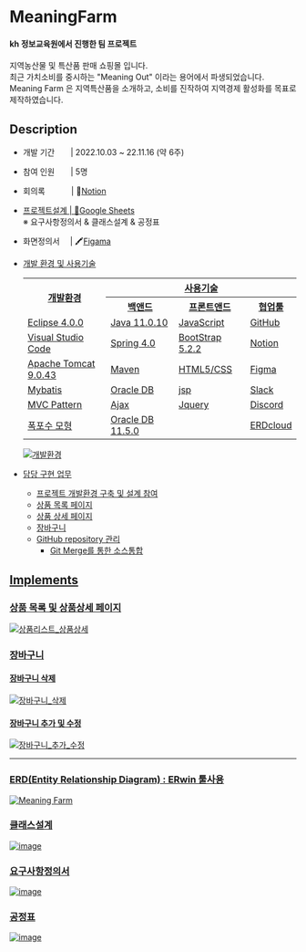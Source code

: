 # MeaningFarm

#### kh 정보교육원에서 진행한 팀 프로젝트
<p>
지역농산물 및 특산품 판매 쇼핑몰 입니다.<br />
최근 가치소비를 중시하는 "Meaning Out" 이라는 용어에서 파생되었습니다.<br />
Meaning Farm 은 지역특산품을 소개하고, 소비를 진작하여 지역경제 활성화를 목표로 제작하였습니다.
</p>

## Description
- 개발 기간　　| 2022.10.03 ~ 22.11.16 (약 6주)
- 참여 인원　　| 5명
- 회의록　　　 | 📒<a href="https://messenger-kh.notion.site/86c8876e465c4caa8703e6c844bf3a48">Notion
- 프로젝트설계 | 📗<a href="https://docs.google.com/spreadsheets/d/16wqsdkrnTY0lv9_ZsNfPKA1qyX4L-sSRlwvjXk741II/edit?usp=sharing">Google Sheets </a><br />
  ※ 요구사항정의서 & 클래스설계 & 공정표
- 화면정의서　 | 🖍<a href="https://www.figma.com/file/Samba0znr2Yde8c1d7UDPf/kh%ED%8C%8C%EC%9D%B4%EB%84%90%ED%94%84%EB%A1%9C%EC%A0%9D%ED%8A%B8?t=qAPUDJqspk7fZXH3-1">Figama
- 개발 환경 및 사용기술
    <table>
      <tr align=center>
        <th rowspan="2">개발환경</th>
        <th colspan="3">사용기술</th>
      </tr>
      <tr align=center>
        <th>백앤드</th>
        <th>프론트앤드</th>
        <th>협업툴</th>
      </tr>
      <tr>
        <td>Eclipse 4.0.0</td>
        <td>Java 11.0.10</td>
        <td>JavaScript</td>
        <td>GitHub</td>
      </tr>
      <tr>
        <td>Visual Studio Code</td>
        <td>Spring 4.0</td>
        <td>BootStrap 5.2.2</td>
        <td>Notion</td>
      </tr>
      <tr>
        <td>Apache Tomcat 9.0.43</td>
        <td>Maven</td>
        <td>HTML5/CSS</td>
        <td>Figma</td>
      </tr>
      <tr>
        <td>Mybatis</td>
        <td>Oracle DB</td>
        <td>jsp</td>
        <td>Slack</td>  
      </tr>
      <tr>
        <td>MVC Pattern</td>
        <td>Ajax</td>
        <td>Jquery</td>
        <td>Discord</td>
      </tr>
      <tr>
        <td>폭포수 모형</td>
        <td>Oracle DB 11.5.0</td>
        <td></td>
        <td>ERDcloud</td>
      </tr>
    </table>
    
    ![개발환경](https://user-images.githubusercontent.com/98031858/205435270-23a6037c-7070-4dbc-ab68-5542cff76fa1.jpg)

  
- 담당 구현 업무
  - 프로젝트 개발환경 구축 및 설계 참여
  - 상품 목록 페이지
  - 상품 상세 페이지
  - 장바구니 
  - GitHub repository 관리
    - Git Merge를 통한 소스통합

## Implements
### 상품 목록 및 상품상세 페이지
  ![상품리스트_상품상세](https://user-images.githubusercontent.com/98031858/205434587-1ac277c7-3a3d-4ef4-bf3e-6f05292b1f1e.gif)
  
### 장바구니
#### 장바구니 삭제
  ![장바구니_삭제](https://user-images.githubusercontent.com/98031858/205434731-c43f5fd7-b53a-477a-9ef0-5a0636f26fe9.gif)
    
#### 장바구니 추가 및 수정
  ![장바구니_추가_수정](https://user-images.githubusercontent.com/98031858/205434734-8c801211-5d36-429c-a9df-fe9652ce3f67.gif)
    
---
    
### ERD(Entity Relationship Diagram) : ERwin 툴사용 
  ![Meaning Farm](https://user-images.githubusercontent.com/98031858/202108666-c7389c85-ce1d-427c-8e0e-ab38d89e7bcb.jpg)

### 클래스설계
  ![image](https://user-images.githubusercontent.com/98031858/205436518-d9077613-d152-4813-ba0a-f1f886c4606b.png)

### 요구사항정의서  
  ![image](https://user-images.githubusercontent.com/98031858/205438707-7181a591-f142-4567-8c0d-3d531c02dc2e.png)

### 공정표
  ![image](https://user-images.githubusercontent.com/98031858/205438044-575c883b-2cef-43c0-9cae-5a1797a315bb.png)


